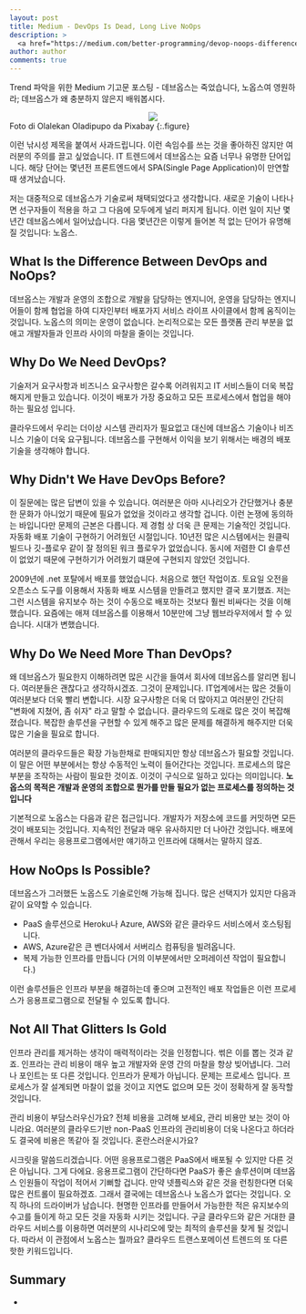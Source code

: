 ```yaml
---
layout: post
title: Medium - DevOps Is Dead, Long Live NoOps
description: >
  <a href="https://medium.com/better-programming/devop-noops-difference-504dfc4e9faa">원문 - Daniele Fontani</a>
author: author
comments: true
---
```


Trend 파악을 위한 Medium 기고문 포스팅 - 데브옵스는 죽었습니다, 노옵스여 영원하라; 데브옵스가 왜 충분하지 않은지 배워봅시다.

<center>
<img src="https://miro.medium.com/max/3840/1*-HqnXZ2Xmz65u7H67QEq7w.png"/>
</center>
Foto di Olalekan Oladipupo da Pixabay
{:.figure}

이런 낚시성 제목을 붙여서 사과드립니다. 이런 속임수를 쓰는 것을 좋아하진 않지만 여러분의 주의를 끌고 싶었습니다. IT 트렌드에서 데브옵스는 요즘 너무나 유명한 단어입니다. 해당 단어는 몇년전 프론트엔드에서 SPA(Single Page Application)이 만연할 때 생겨났습니다.

저는 대중적으로 데브옵스가 기술로써 채택되었다고 생각합니다. 새로운 기술이 나타나면 선구자들이 적용을 하고 그 다음에 모두에게 널리 퍼지게 됩니다. 이런 일이 지난 몇년간 데브옵스에서 일어났습니다. 다음 몇년간은 이렇게 들어본 적 없는 단어가 유명해 질 것입니다: 노옵스.

## What Is the Difference Between DevOps and NoOps?

데브옵스는 개발과 운영의 조합으로 개발을 담당하는 엔지니어, 운영을 담당하는 엔지니어들이 함께 협업을 하여 디자인부터 배포가지 서비스 라이프 사이클에서 함께 움직이는 것입니다. 노옵스의 의미는 운영이 없습니다. 논리적으로는 모든 플랫폼 관리 부분을 없애고 개발자들과 인프라 사이의 마찰을 줄이는 것입니다.

## Why Do We Need DevOps?

기술저거 요구사항과 비즈니스 요구사항은 갈수록 어려워지고 IT 서비스들이 더욱 복잡해지게 만들고 있습니다. 이것이 배포가 가장 중요하고 모든 프로세스에서 협업을 해야하는 필요성 입니다.

클라우드에서 우리는 더이상 시스템 관리자가 필요없고 대신에 데브옵스 기술이나 비즈니스 기술이 더욱 요구됩니다. 데브옵스를 구현해서 이익을 보기 위해서는 배경의 배포 기술을 생각해야 합니다.

## Why Didn't We Have DevOps Before?

이 질문에는 많은 답변이 있을 수 있습니다. 여러분은 아마 시나리오가 간단했거나 충분한 문화가 아니었기 때문에 필요가 없었을 것이라고 생각할 겁니다. 이런 논쟁에 동의하는 바입니다만 문제의 근본은 다릅니다. 제 경험 상 더욱 큰 문제는 기술적인 것입니다. 자동화 배포 기술이 구현하기 어려웠던 시절입니다. 10년전 많은 시스템에서는 원클릭 빌드나 깃-플로우 같이 잘 정의된 워크 플로우가 없었습니다. 동시에 저렴한 CI 솔루션이 없었기 때문에 구현하기가 어려웠기 떄문에 구현되지 않았던 것입니다.

2009년에 .net 포탈에서 배포를 했었습니다. 처음으로 했던 작업이죠. 토요일 오전을 오픈소스 도구를 이용해서 자동화 배포 시스템을 만들려고 했지만 결국 포기했죠. 저는 그런 시스템을 유지보수 하는 것이 수동으로 배포하는 것보다 훨씬 비싸다는 것을 이해했습니다. 요즘에는 애져 데브옵스를 이용해서 10분만에 그냥 웹브라우저에서 할 수 있습니다. 시대가 변했습니다.

## Why Do We Need More Than DevOps?

왜 데브옵스가 필요한지 이해하려면 많은 시간을 들여서 회사에 데브옵스를 알리면 됩니다. 여러분들은 괜찮다고 생각하시겠죠. 그것이 문제입니다. IT업계에서는 많은 것들이 여러분보다 더욱 빨리 변합니다. 시장 요구사항은 더욱 더 많아지고 여러분인 간단히 "변화에 지쳤어, 좀 쉬자" 라고 말할 수 없습니다. 클라우드의 도래로 많은 것이 복잡해졌습니다. 복잡한 솔루션을 구현할 수 있게 해주고 많은 문제를 해결하게 해주지만 더욱 많은 기술을 필요로 합니다.

여러분의 클라우드들은 확장 가능한채로 판매되지만 항상 데브옵스가 필요할 것입니다. 이 말은 어떤 부분에서는 항상 수동적인 노력이 들어간다는 것입니다. 프로세스의 많은 부분을 조작하는 사람이 필요한 것이죠. 이것이 구식으로 일하고 있다는 의미입니다. **노옵스의 목적은 개발과 운영의 조합으로 뭔가를 만들 필요가 없는 프로세스를 정의하는 것입니다**

기본적으로 노옵스는 다음과 같은 접근입니다. 개발자가 저장소에 코드를 커밋하면 모든 것이 배포되는 것입니다. 지속적인 전달과 매우 유사하지만 더 나아간 것입니다. 배포에 관해서 우리는 응용프로그램에서만 얘기하고 인프라에 대해서는 말하지 않죠.

## How NoOps Is Possible?

데브옵스가 그러했든 노옵스도 기술로인해 가능해 집니다. 많은 선택지가 있지만 다음과 같이 요약할 수 있습니다.

* PaaS 솔루션으로 Heroku나 Azure, AWS와 같은 클라우드 서비스에서 호스팅됩니다.
* AWS, Azure같은 큰 벤더사에서 서버리스 컴퓨팅을 빌려옵니다.
* 복제 가능한 인프라를 만듭니다 (거의 이부분에서만 오퍼레이션 작업이 필요합니다.)

이런 솔루션들은 인프라 부분을 해결하는데 좋으며 고전적인 배포 작업들은 이런 프로세스가 응용프로그램으로 전달될 수 있도록 합니다.

## Not All That Glitters Is Gold

인프라 관리를 제거하는 생각이 매력적이라는 것을 인정합니다. 썪은 이를 뽑는 것과 같죠. 인프라는 관리 비용이 매우 높고 개발자와 운영 간의 마찰을 항상 빚어냅니다. 그러나 포인트는 또 다른 것입니다. 인프라가 문제가 아닙니다. 문제는 프로세스 입니다. 프로세스가 잘 설계되면 마찰이 없을 것이고 지연도 없으며 모든 것이 정확하게 잘 동작할 것입니다.

관리 비용이 부담스러우신가요? 전체 비용을 고려해 보세요, 관리 비용만 보는 것이 아니라요. 여러분의 클라우드기반 non-PaaS 인프라의 관리비용이 더욱 나온다고 하더라도 결국에 비용은 똑같아 질 것입니다. 혼란스러운시가요?

시크릿을 말씀드리겠습니다. 어떤 응용프로그램은 PaaS에서 배포될 수 있지만 다른 것은 아닙니다. 그게 다에요. 응용프로그램이 간단하다면 PaaS가 좋은 솔루션이며 데브옵스 인원들이 작업이 적어서 기뻐할 겁니다. 만약 넷플릭스와 같은 것을 런칭한다면 더욱 많은 컨트롤이 필요하겠죠. 그래서 결국에는 데브옵스나 노옵스가 없다는 것입니다. 오직 하나의 드라이버가 남습니다. 현명한 인프라를 만들어서 가능한한 적은 유지보수의 수고를 들이게 하고 모든 것을 자동화 시키는 것입니다. 구글 클라우드와 같은 거대한 클라우드 서비스를 이용하면 여러분의 시나리오에 맞는 최적의 솔루션을 찾게 될 것입니다. 따라서 이 관점에서 노옵스는 뭘까요? 클라우드 트랜스포메이션 트렌드의 또 다른 핫한 키워드입니다.

## Summary
*
